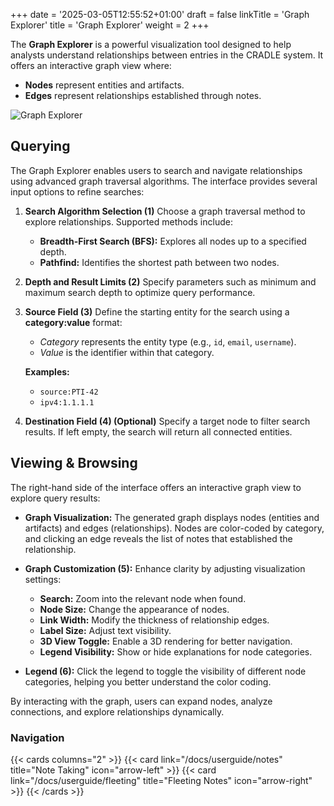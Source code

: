 +++
date = '2025-03-05T12:55:52+01:00'
draft = false
linkTitle = 'Graph Explorer'
title = 'Graph Explorer'
weight = 2
+++

The **Graph Explorer** is a powerful visualization tool designed to help analysts understand relationships between entries in the CRADLE system. It offers an interactive graph view where:

- **Nodes** represent entities and artifacts.
- **Edges** represent relationships established through notes.

![Graph Explorer](/images/userguide/graph_explorer.png)

## Querying

The Graph Explorer enables users to search and navigate relationships using advanced graph traversal algorithms. The interface provides several input options to refine searches:

1. **Search Algorithm Selection (1)**
   Choose a graph traversal method to explore relationships. Supported methods include:
   - **Breadth-First Search (BFS):** Explores all nodes up to a specified depth.
   - **Pathfind:** Identifies the shortest path between two nodes.

2. **Depth and Result Limits (2)**
   Specify parameters such as minimum and maximum search depth to optimize query performance.

3. **Source Field (3)**
   Define the starting entity for the search using a **category:value** format:
   - *Category* represents the entity type (e.g., `id`, `email`, `username`).
   - *Value* is the identifier within that category.

   **Examples:**
   - `source:PTI-42`
   - `ipv4:1.1.1.1`

4. **Destination Field (4) (Optional)**
   Specify a target node to filter search results. If left empty, the search will return all connected entities.

## Viewing & Browsing

The right-hand side of the interface offers an interactive graph view to explore query results:

- **Graph Visualization:**
  The generated graph displays nodes (entities and artifacts) and edges (relationships). Nodes are color-coded by category, and clicking an edge reveals the list of notes that established the relationship.

- **Graph Customization (5):**
  Enhance clarity by adjusting visualization settings:
  - **Search:** Zoom into the relevant node when found.
  - **Node Size:** Change the appearance of nodes.
  - **Link Width:** Modify the thickness of relationship edges.
  - **Label Size:** Adjust text visibility.
  - **3D View Toggle:** Enable a 3D rendering for better navigation.
  - **Legend Visibility:** Show or hide explanations for node categories.

- **Legend (6):**
  Click the legend to toggle the visibility of different node categories, helping you better understand the color coding.

By interacting with the graph, users can expand nodes, analyze connections, and explore relationships dynamically.


### Navigation

{{< cards columns="2" >}}
  {{< card link="/docs/userguide/notes" title="Note Taking" icon="arrow-left" >}}
  {{< card link="/docs/userguide/fleeting" title="Fleeting Notes" icon="arrow-right" >}}
{{< /cards >}}
